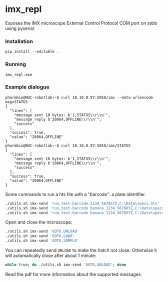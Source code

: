 # imx_repl

Exposes the IMX microscope External Control Protocol COM port on stdio using pyserial.

### Installation

```
pip install --editable .
```

### Running

```
imx_repl.exe
```

### Example dialogue

```
pharmbio@NUC-robotlab:~$ curl 10.10.0.97:5050/imx --data-urlencode msg=STATUS
{
  "lines": [
    "message sent 10 bytes: b'1,STATUS\\r\\n'",
    "message reply b'20864,OFFLINE\\r\\n'",
    "success"
  ],
  "success": true,
  "value": "20864,OFFLINE"
}
pharmbio@NUC-robotlab:~$ curl 10.10.0.97:5050/imx/STATUS
{
  "lines": [
    "message sent 10 bytes: b'1,STATUS\\r\\n'",
    "message reply b'20864,OFFLINE\\r\\n'",
    "success"
  ],
  "success": true,
  "value": "20864,OFFLINE"
}
```

Some commands to run a hts file with a "barcode": a plate identifier.

```sh
./utils.sh imx-send 'run,test-barcode-1234_5678XYZ,C:\Data\specs.hts'
./utils.sh imx-send 'run,test-barcode banana 1234_5678XYZ,C:\Data\specs.hts'
./utils.sh imx-send 'run,test-barcode banana 1234_5678XYZ,C:\Data\specs - Copy.hts'
```

Open and close the microscope:

```sh
./utils.sh imx-send 'GOTO,UNLOAD'
./utils.sh imx-send 'GOTO,LOAD'
./utils.sh imx-send 'GOTO,SAMPLE'
```

You can repeatedly send `UNLOAD` to make the hatch not close. Otherwise it
will automatically close after about 1 minute:

```sh
while true; do ./utils.sh imx-send 'GOTO,UNLOAD'; done
```

Read the pdf for more information about the supported messages.
